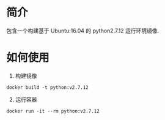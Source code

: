 # 简介

包含一个构建基于 Ubuntu:16.04 的 python2.7.12 运行环境镜像.

# 如何使用 #

1. 构建镜像

```
docker build -t python:v2.7.12
```

2. 运行容器

```
docker run -it --rm python:v2.7.12
```
